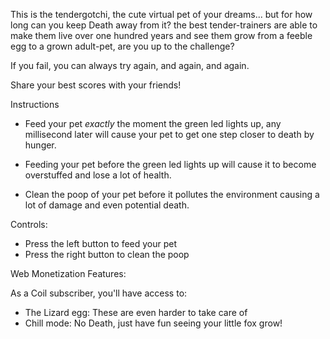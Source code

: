 This is the tendergotchi, the cute virtual pet of your dreams... but for how long can you keep Death away from it? the best tender-trainers are able to make them live over one hundred years and see them grow from a feeble egg to a grown adult-pet, are you up to the challenge?

If you fail, you can always try again, and again, and again. 

Share your best scores with your friends!

Instructions

* Feed your pet *exactly* the moment the green led lights up, any millisecond later will cause your pet to get one step closer to death by hunger.

* Feeding your pet before the green led lights up will cause it to become overstuffed and lose a lot of health.

* Clean the poop of your pet before it pollutes the environment causing a lot of damage and even potential death.

Controls:
* Press the left button to feed your pet
* Press the right button to clean the poop

Web Monetization Features:

As a Coil subscriber, you'll have access to:
* The Lizard egg: These are even harder to take care of
* Chill mode: No Death, just have fun seeing your little fox grow!